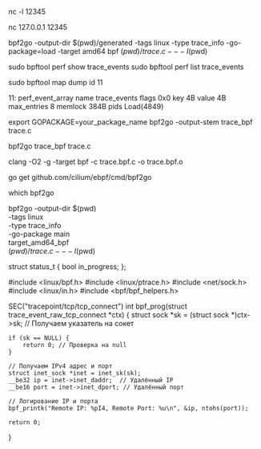 nc -l 12345

nc 127.0.0.1 12345



bpf2go -output-dir $(pwd)/generated -tags linux -type trace_info -go-package=load -target amd64 bpf $(pwd)/trace.c -- -I$(pwd)


sudo bpftool perf show  trace_events
sudo bpftool perf list  trace_events

sudo bpftool map dump id 11




11: perf_event_array  name trace_events  flags 0x0
        key 4B  value 4B  max_entries 8  memlock 384B
        pids Load(4849)


export GOPACKAGE=your_package_name
bpf2go -output-stem trace_bpf trace.c

bpf2go trace_bpf trace.c



clang -O2 -g -target bpf -c trace.bpf.c -o trace.bpf.o

go get github.com/cilium/ebpf/cmd/bpf2go

which bpf2go


bpf2go -output-dir $(pwd) \
  -tags linux \
  -type trace_info \
  -go-package main \
  target_amd64_bpf \
  $(pwd)/trace.c -- -I$(pwd)


  struct status_t {
    bool in_progress;
};


#include <linux/bpf.h>
#include <linux/ptrace.h>
#include <net/sock.h>
#include <linux/in.h>
#include <bpf/bpf_helpers.h>

SEC("tracepoint/tcp/tcp_connect")
int bpf_prog(struct trace_event_raw_tcp_connect *ctx) {
    struct sock *sk = (struct sock *)ctx->sk;  // Получаем указатель на сокет

    if (sk == NULL) {
        return 0; // Проверка на null
    }

    // Получаем IPv4 адрес и порт
    struct inet_sock *inet = inet_sk(sk);
    __be32 ip = inet->inet_daddr;  // Удалённый IP
    __be16 port = inet->inet_dport; // Удалённый порт

    // Логирование IP и порта
    bpf_printk("Remote IP: %pI4, Remote Port: %u\n", &ip, ntohs(port));

    return 0;
}
